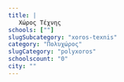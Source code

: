 ```yaml
---
title: |
   Χώρος Τέχνης
schools: [""]
slugSubcategory: "xoros-texnis"
category: "Πολυχώρος"
slugCategory: "polyxoros"
schoolscount: "0"
city: ""
---
```



